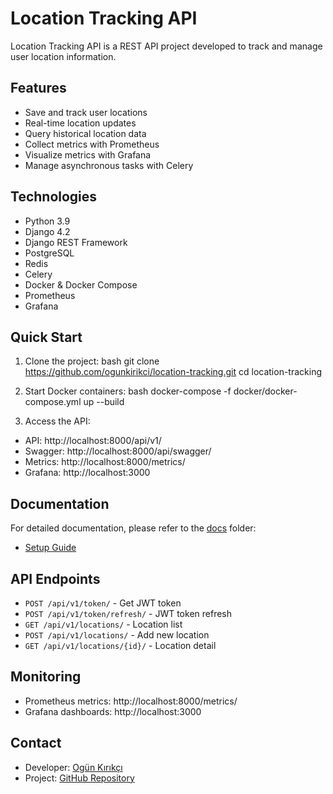 # Location Tracking API

Location Tracking API is a REST API project developed to track and manage user location information.

## Features

- Save and track user locations
- Real-time location updates
- Query historical location data
- Collect metrics with Prometheus
- Visualize metrics with Grafana
- Manage asynchronous tasks with Celery

## Technologies

- Python 3.9
- Django 4.2
- Django REST Framework
- PostgreSQL
- Redis
- Celery
- Docker & Docker Compose
- Prometheus
- Grafana

## Quick Start

1. Clone the project:
bash
git clone https://github.com/ogunkirikci/location-tracking.git
cd location-tracking
2. Start Docker containers:
bash
docker-compose -f docker/docker-compose.yml up --build

3. Access the API:
- API: http://localhost:8000/api/v1/
- Swagger: http://localhost:8000/api/swagger/
- Metrics: http://localhost:8000/metrics/
- Grafana: http://localhost:3000

## Documentation

For detailed documentation, please refer to the [docs](docs/) folder:

- [Setup Guide](docs/development/setup.md)

## API Endpoints

- `POST /api/v1/token/` - Get JWT token
- `POST /api/v1/token/refresh/` - JWT token refresh
- `GET /api/v1/locations/` - Location list
- `POST /api/v1/locations/` - Add new location
- `GET /api/v1/locations/{id}/` - Location detail

## Monitoring

- Prometheus metrics: http://localhost:8000/metrics/
- Grafana dashboards: http://localhost:3000


## Contact

- Developer: [Ogün Kırıkçı](mailto:ognkrkci@gmail.com)
- Project: [GitHub Repository](https://github.com/ogunkirikci/location-tracking)
